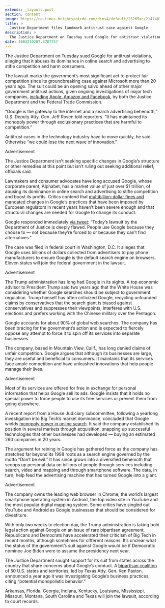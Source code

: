 ```yaml
--- 
extends: _layouts.post 
section: content 
image: https://ca-times.brightspotcdn.com/dims4/default/28265ac/2147483647/strip/true/crop/4059x2131+0+288/resize/1200x630!/quality/90/?url=https%3A%2F%2Fcalifornia-times-brightspot.s3.amazonaws.com%2F09%2F0b%2Fd50b11e4fb9c62733e18d7a40878%2F3254a3cd160f46f8b614742237beeb0a 
title: > 
  Justice Department files landmark antitrust case against Google 
description: > 
  The Justice Department on Tuesday sued Google for antitrust violations, alleging that it abuses its dominance in online search and advertising to stifle competition and harm consumers.The suit could be an opening salvo ahead of other major government antitrust actions, given ongoing investigations of major tech companies, including Apple, Amazon and Facebook, by both the Justice Department and the Federal Trade Commission.“Google is the gateway to the internet and a search advertising behemoth,” U.S. Deputy Atty.Google responded immediately via tweet: “Today’s lawsuit by the Department of Justice is deeply flawed.The Justice Department sought support for its suit from states across the country that share concerns about Google’s conduct. 
date: 1603210207.3707757 
--- 
```

<div><p>The Justice Department on Tuesday sued Google for antitrust violations, alleging that it abuses its dominance in online search and advertising to stifle competition and harm consumers.</p><p>The lawsuit marks the government&#8217;s most significant act to protect fair competition since its groundbreaking case against Microsoft more than 20 years ago. The suit could be an opening salvo ahead of other major government antitrust actions, given ongoing investigations of major tech companies, <a class="link" href="https://www.latimes.com/business/la-fi-tn-antitrust-google-amazon-technology-20190611-story.html">including Apple, Amazon and Facebook</a>, by both the Justice Department and the Federal Trade Commission.</p><p>&#8220;Google is the gateway to the internet and a search advertising behemoth,&#8221; U.S. Deputy Atty. Gen. Jeff Rosen told reporters. &#8220;It has maintained its monopoly power through exclusionary practices that are harmful to competition.&#8221;</p><p>Antitrust cases in the technology industry have to move quickly, he said. Otherwise &#8220;we could lose the next wave of innovation.&#8221;</p><p class="google-dfp-ad-caption">Advertisement</p>
    <p id="google-addd4992d2-bdee-4358-bf1d-eda478cd22b7" class="google-dfp-ad injected">
        <p class="google-dfp-ad-placeholder"></p>
    </p>
<p>The Justice Department isn&#8217;t seeking specific changes in Google&#8217;s structure or other remedies at this point but isn&#8217;t ruling out seeking additional relief, officials said.</p><p>Lawmakers and consumer advocates have long accused Google, whose corporate parent, Alphabet, has a market value of just over $1 trillion, of abusing its dominance in online search and advertising to stifle competition and boost its profits. Critics contend that <a class="link" href="https://www.latimes.com/business/technology/la-fi-tn-google-ad-practices-fine-20190320-story.html">multibillion-dollar fines and mandated</a> changes in Google&#8217;s practices that have been imposed by European regulators in recent years haven&#8217;t been severe enough and that structural changes are needed for Google to change its conduct.</p><p>Google responded immediately <a class="link" href="https://twitter.com/googlepubpolicy/status/1318557763467882501" target="_blank">via tweet</a>: &#8220;Today&#8217;s lawsuit by the Department of Justice is deeply flawed. People use Google because they choose to &#8212; not because they&#8217;re forced to or because they can&#8217;t find alternatives.&#8221;</p><p>The case was filed in federal court in Washington, D.C. It alleges that Google uses billions of dollars collected from advertisers to pay phone manufacturers to ensure Google is the default search engine on browsers. Eleven states will join the federal government in the lawsuit.</p><p class="google-dfp-ad-caption">Advertisement</p>
    <p id="google-ad6627e737-fc05-4767-8f9d-00ee1ec5a6e5" class="google-dfp-ad injected">
        <p class="google-dfp-ad-placeholder"></p>
    </p>
<p></p><p id="nativo_1"></p><p></p><p></p><p>The Trump administration has long had Google in its sights. A top economic advisor to President Trump said two years ago that the White House was considering whether Google searches should be subject to government regulation. Trump himself has often criticized Google, recycling unfounded claims by conservatives that the search giant is biased against conservatives and suppresses their viewpoints, interferes with U.S. elections and prefers working with the Chinese military over the Pentagon.</p><p>Google accounts for about 90% of global web searches. The company has been bracing for the government&#8217;s action and is expected to fiercely oppose any attempt to force it to spin off its services into separate businesses.</p><p>The company, based in Mountain View, Calif., has long denied claims of unfair competition. Google argues that although its businesses are large, they are useful and beneficial to consumers. It maintains that its services face ample competition and have unleashed innovations that help people manage their lives. </p><p class="google-dfp-ad-caption">Advertisement</p>
    <p id="google-adc89982ed-e261-4d89-8105-e6a4dcc037b5" class="google-dfp-ad injected">
        <p class="google-dfp-ad-placeholder"></p>
    </p>
<p>Most of its services are offered for free in exchange for personal information that helps Google sell its ads. Google insists that it holds no special power to force people to use its free services or prevent them from going elsewhere. </p><p>A recent report from a House Judiciary subcommittee, following a yearlong investigation into Big Tech&#8217;s market dominance, concluded that Google wields <a class="link" href="https://www.latimes.com/business/technology/story/2020-10-06/house-democrats-suggest-breaking-up-big-tech-monopolies">monopoly power in online search</a>. It said the company established its position in several markets through acquisition, snapping up successful technologies that other businesses had developed &#8212; buying an estimated 260 companies in 20 years.</p><p>The argument for reining in Google has gathered force as the company has stretched far beyond its 1998 roots as a search engine governed by the motto &#8220;Don&#8217;t be evil.&#8221; It has since grown into a diversified behemoth that scoops up personal data on billions of people through services including search, video and mapping and through smartphone software. The data, in turn, help feed the advertising machine that has turned Google into a giant.</p><p class="google-dfp-ad-caption">Advertisement</p>
    <p id="google-ada961e704-1843-4fa8-9c40-1f5504851769" class="google-dfp-ad injected">
        <p class="google-dfp-ad-placeholder"></p>
    </p>
<p>The company owns the leading web browser in Chrome, the world&#8217;s largest smartphone operating system in Android, the top video site in YouTube and the most popular digital mapping system. Some critics have singled out YouTube and Android as Google businesses that should be considered for divestiture.</p><p>With only two weeks to election day, the Trump administration is taking bold legal action against Google on an issue of rare bipartisan agreement. Republicans and Democrats have accelerated their criticism of Big Tech in recent months, although sometimes for different reasons. It&#8217;s unclear what the status of the government&#8217;s suit against Google would be if Democratic nominee Joe Biden were to assume the presidency next year.</p><p>The Justice Department sought support for its suit from states across the country that share concerns about Google&#8217;s conduct. A <a class="link" href="https://www.latimes.com/business/story/2019-09-09/states-target-google-in-new-antitrust-investigation">bipartisan coalition</a> of 50 U.S. states and territories, led by Texas Atty. Gen. Ken Paxton, announced a year ago it was investigating Google&#8217;s business practices, citing &#8220;potential monopolistic behavior.&#8221;</p><p>Arkansas, Florida, Georgia, Indiana, Kentucky, Louisiana, Mississippi, Missouri, Montana, South Carolina and Texas will join the lawsuit, according to court records.</p></div>